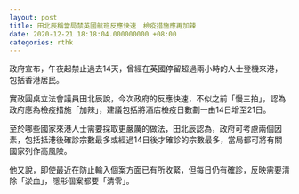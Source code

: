 ```yaml
---
layout: post
title: 田北辰稱當局禁英國航班反應快速　檢疫措施應再加辣
date: 2020-12-21 18:18:04.000000000 +08:00
categories: rthk
---
```


政府宣布，午夜起禁止過去14天，曾經在英國停留超過兩小時的人士登機來港，包括香港居民。

實政圓桌立法會議員田北辰說，今次政府的反應快速，不似之前「慢三拍」，認為政府應為檢疫措施「加辣」，建議包括將酒店檢疫日數劃一由14日增至21日。

至於哪些國家來港人士需要採取更嚴厲的做法，田北辰認為，政府可考慮兩個因素，包括抵港後確診宗數最多或經過14日後才確診的宗數最多，當局都可將有關國家列作高風險。

他又說，即使最近在防止輸入個案方面已有所收緊，但每日仍有確診，反映需要清除「淤血」，隱形個案都要「清零」。

